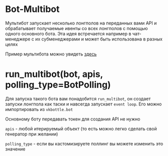 # Bot-Multibot

Мультибот запускает несколько лонгполов на переданных вами API и обрабатывает получаемые ивенты со всех лонгполов с помощью одного основного бота. Эта идея встречается например в чат-менеджере с их субменеджерами и может быть использована в разных целях

Пример мультибота можно увидеть [здесь](https://github.com/vkbottle/vkbottle/tree/master/examples/high-level/multibot.py)

# run_multibot(bot, apis, polling_type=BotPolling)

Для запуска такого бота вам понадобится `run_multibot`, он создает запуски лонгпола как таски и навсегда запускает `event loop`. Его можно импортировать из `vkbottle.bot`

Основному боту передавать токен для создания API не нужно

`apis` - любой итерируемый объект (то есть можно легко сделать свой генератор при желании)

`polling_type` - если вы кастомизируете поллинг вы можете изменить это значение
